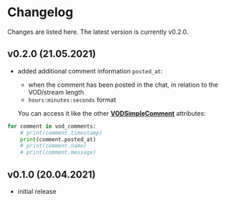 # Changelog

Changes are listed here. The latest version is currently v0.2.0.

## v0.2.0 (21.05.2021)

- added additional comment information `posted_at`:
    - when the comment has been posted in the chat, in relation to the VOD/stream length
    - `hours:minutes:seconds` format
    
    You can access it like the other
    **[VODSimpleComment](https://github.com/sixP-NaraKa/pyvod-chat/blob/main/docs/pyvod_documentation.md#class-vodsimplecommentnamedtuple)**
    attributes:
        
```python
for comment in vod_comments:
    # print(comment.timestamp)
    print(comment.posted_at)
    # print(comment.name)
    # print(comment.message)
```

## v0.1.0 (20.04.2021)

- initial release
